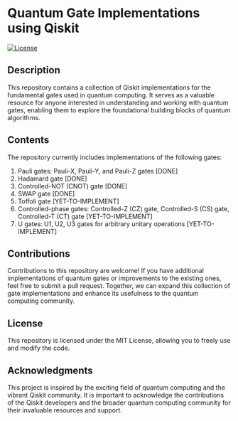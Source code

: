 # Quantum Gate Implementations using Qiskit

[![License](https://img.shields.io/badge/license-MIT-blue.svg)](LICENSE)

## Description

This repository contains a collection of Qiskit implementations for the fundamental gates used in quantum computing. It serves as a valuable resource for anyone interested in understanding and working with quantum gates, enabling them to explore the foundational building blocks of quantum algorithms.

## Contents
The repository currently includes implementations of the following gates:

1. Pauli gates: Pauli-X, Pauli-Y, and Pauli-Z gates [DONE]
2. Hadamard gate [DONE]
3. Controlled-NOT (CNOT) gate [DONE]
4. SWAP gate [DONE]
5. Toffoli gate [YET-TO-IMPLEMENT]
6. Controlled-phase gates: Controlled-Z (CZ) gate, Controlled-S (CS) gate, Controlled-T (CT) gate [YET-TO-IMPLEMENT]
7. U gates: U1, U2, U3 gates for arbitrary unitary operations [YET-TO-IMPLEMENT]

## Contributions
Contributions to this repository are welcome! If you have additional implementations of quantum gates or improvements to the existing ones, feel free to submit a pull request. Together, we can expand this collection of gate implementations and enhance its usefulness to the quantum computing community.

## License
This repository is licensed under the MIT License, allowing you to freely use and modify the code.

## Acknowledgments
This project is inspired by the exciting field of quantum computing and the vibrant Qiskit community. It is important to acknowledge the contributions of the Qiskit developers and the broader quantum computing community for their invaluable resources and support.